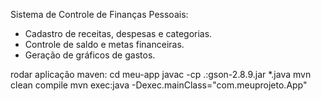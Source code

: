 Sistema de Controle de Finanças Pessoais:

- Cadastro de receitas, despesas e categorias.
- Controle de saldo e metas financeiras.
- Geração de gráficos de gastos.


rodar aplicação maven:
cd meu-app
javac -cp .:gson-2.8.9.jar *.java
mvn clean compile
mvn exec:java -Dexec.mainClass="com.meuprojeto.App"


